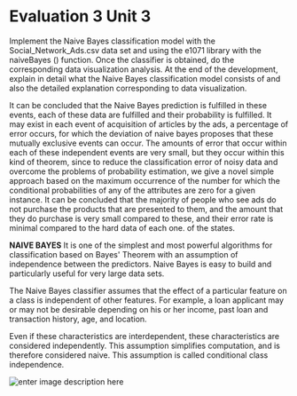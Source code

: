 # Evaluation 3 Unit 3

Implement the Naive Bayes classification model with the Social_Network_Ads.csv data set and using the e1071 library with the naiveBayes () function. Once the classifier is obtained, do the corresponding data visualization analysis.
At the end of the development, explain in detail what the Naive Bayes classification model consists of and also the detailed explanation corresponding to data visualization.


It can be concluded that the Naive Bayes prediction is fulfilled in these events, each of these data are fulfilled and their probability is fulfilled. It may exist in each event of acquisition of articles by the ads, a percentage of error occurs, for which the deviation of naive bayes proposes that these mutually exclusive events can occur.
The amounts of error that occur within each of these independent events are very small, but they occur within this kind of theorem, since to reduce the classification error of noisy data and overcome the problems of probability estimation, we give a novel simple approach based on the maximum occurrence of the number for which the conditional probabilities of any of the attributes are zero for a given instance.
It can be concluded that the majority of people who see ads do not purchase the products that are presented to them, and the amount that they do purchase is very small compared to these, and their error rate is minimal compared to the hard data of each one. of the states.

**NAIVE BAYES**
It is one of the simplest and most powerful algorithms for classification based on Bayes' Theorem with an assumption of independence between the predictors. Naive Bayes is easy to build and particularly useful for very large data sets.

The Naive Bayes classifier assumes that the effect of a particular feature on a class is independent of other features. For example, a loan applicant may or may not be desirable depending on his or her income, past loan and transaction history, age, and location.

Even if these characteristics are interdependent, these characteristics are considered independently. This assumption simplifies computation, and is therefore considered naive. This assumption is called conditional class independence.

![enter image description here](https://lh5.googleusercontent.com/a_pRhMK7ZxSXZDOXbCwj_lMn34mTPnceKaN8LJ1cw9lt82O6QGdBaiggF43kL5479_m2obYYlKSGPvfD5cwa2tuPj6bBYBrXs7P6O9IMbM1sNxHa0OIlUPhkmdCvy43wtw=w1280)
